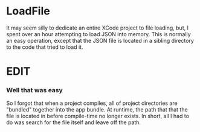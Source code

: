 # LoadFile
It may seem silly to dedicate an entire XCode project to file loading, but, I
spent over an hour attempting to load JSON into memory. This is normally an easy
operation, except that the JSON file is located in a sibling directory to the
code that tried to load it.

# EDIT

### Well that was easy
So I forgot that when a project compiles, all of project directories are
"bundled" together into the app bundle. At runtime, the path that that the file
is located in before compile-time no longer exists. In short, all I had to do
was search for the file itself and leave off the path.

